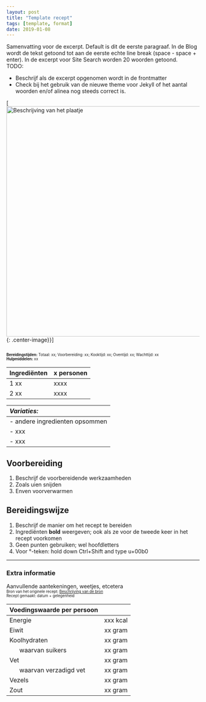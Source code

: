 ```yaml
---
layout: post
title: "Template recept"
tags: [template, format]
date: 2019-01-08
---
```


Samenvatting voor de excerpt. Default is dit de eerste paragraaf.
In de Blog wordt de tekst getoond tot aan de eerste echte line break (space - space + enter).
In de excerpt voor Site Search worden 20 woorden getoond.  
TODO:
- Beschrijf als de excerpt opgenomen wordt in de frontmatter
- Check bij het gebruik van de nieuwe theme voor Jekyll of het aantal woorden en/of alinea nog steeds correct is.

[<img src="{{ site.baseurl }}/assets/images/malakov-taart_800.jpg" alt="Beschrijving van het plaatje" style="width: 600px;"/>{: .center-image}}]

<sub><sup>  
**Bereidingstijden:** Totaal: xx; Voorbereiding: xx; Kooktijd: xx; Oventijd: xx; Wachttijd: xx  
**Hulpmiddelen:** xx
</sup></sub>

<!-- Vul het aantal personen in voor de gebruikte ingredieënten voor dit recept -->
<!-- Ingrediënten in volgorde van gebruik -->
<!-- Kleine letters -->
<!-- Eventueel extra kolommen toevoegen als de lijst te lang wordt -->
<!-- Extra rijen maken voor Variaties, Alternatieven, etcetera -->

| Ingrediënten | x personen |
|:------------ |:---------- |
| 1 xx         | xxxx       |
| 2 xx         | xxxx       |


| _Variaties:_                   |
|:------------------------------ |
| - andere ingredienten opsommen |
| - xxx                          |
| - xxx                          |

## Voorbereiding
1. Beschrijf de voorbereidende werkzaamheden
2. Zoals uien snijden
3. Enven voorverwarmen  

## Bereidingswijze
1. Beschrijf de manier om het recept te bereiden
2. Ingrediënten **bold** weergeven; ook als ze voor de tweede keer in het recept voorkomen
3. Geen punten gebruiken; wel hoofdletters
3. Voor °-teken: hold down Ctrl+Shift and type u+00b0

-----------------------------------------------------------------------
### Extra informatie  
Aanvullende aantekeningen, weetjes, etcetera  
<sub><sup>
Bron van het originele recept: [Beschrijving van de bron](https://www.google.com)  
Recept gemaakt: datum + gelegenheid
</sup></sub>  

| Voedingswaarde per persoon                 |          |
|:------------------------------------------ | --------:|
| Energie                                    | xxx kcal |
| Eiwit                                      |  xx gram |
| Koolhydraten                               |  xx gram |
| &nbsp; &nbsp; &nbsp; waarvan suikers       |  xx gram |
| Vet                                        |  xx gram |
| &nbsp; &nbsp; &nbsp; waarvan verzadigd vet |  xx gram |
| Vezels                                     |  xx gram |
| Zout                                       |  xx gram |
